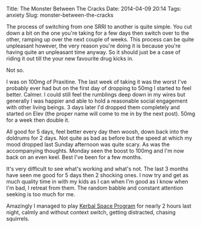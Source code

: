 Title: The Monster Between The Cracks
Date: 2014-04-09 20:14
Tags: anxiety
Slug: monster-between-the-cracks

The process of switching from one SRRI to another is quite simple. You cut down a bit on the one
you're taking for a few days then switch over to the other, ramping up over the next couple of 
weeks. This process can be quite unpleasant however, the very reason you're doing it is because
you're having quite an unpleasant time anyway. So it should just be a case of riding it out till the
your new favourite drug kicks in.

Not so.

I was on 100mg of Praxitine. The last week of taking it was the worst I've probably ever had but 
on the first day of dropping to 50mg I started to feel better. Calmer. I could still feel the rumblings
deep down in my wires but generally I was happier and able to hold a reasonable social
engagement with other living beings. 3 days later I'd dropped them completely and started on 
Elev (the proper name will come to me in by the next post). 50mg for a week then double it.

All good for 5 days, feel better every day then woosh, down back into the doldrums for 2 days.
Not quite as bad as before but the speed at which my mood dropped last Sunday afternoon was
quite scary. As was the accompanying thoughts. Monday seen the boost to 100mg and I'm now
back on an even keel. Best I've been for a few months.

It's very difficult to see what's working and what's not. The last 3 months have seen me good for
5 days then 2 shocking ones. I now try and get as much quality time in with my kids as I can 
when I'm good as I know when I'm bad, I retreat from them. The random babble and constant
attention seeking is too much for me.

Amazingly I managed to play [Kerbal Space Program](http://www.kerbalspaceprogram.com) for
nearly 2 hours last night, calmly and without context switch, getting distracted, chasing squirrels.


